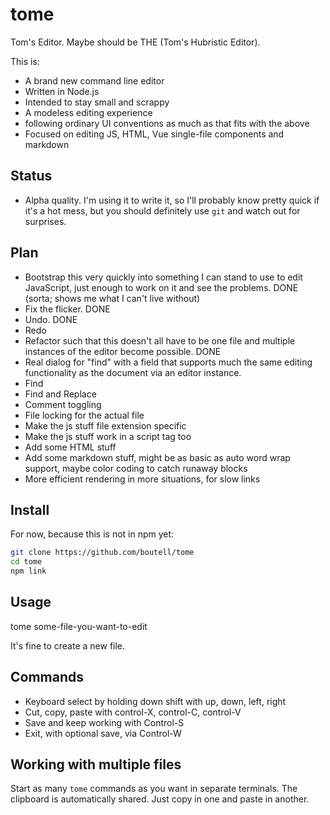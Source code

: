 # tome

Tom's Editor. Maybe should be THE (Tom's Hubristic Editor).

This is:

* A brand new command line editor
* Written in Node.js
* Intended to stay small and scrappy
* A modeless editing experience
* following ordinary UI conventions as much as that fits with the above
* Focused on editing JS, HTML, Vue single-file components and markdown

## Status

* Alpha quality. I'm using it to write it, so I'll probably know pretty quick if it's a hot mess, but you should definitely
use `git` and watch out for surprises.

## Plan

* Bootstrap this very quickly into something I can stand to use to edit JavaScript, just enough to work on it and see the problems. DONE
  (sorta; shows me what I can't live without)
* Fix the flicker. DONE
* Undo. DONE
* Redo
* Refactor such that this doesn't all have to be one file and multiple instances of the editor become possible. DONE
* Real dialog for "find" with a field that supports much the same editing functionality as the document via an editor instance.
* Find
* Find and Replace
* Comment toggling
* File locking for the actual file
* Make the js stuff file extension specific
* Make the js stuff work in a script tag too
* Add some HTML stuff
* Add some markdown stuff, might be as basic as auto word wrap support, maybe color coding to catch runaway blocks
* More efficient rendering in more situations, for slow links

## Install

For now, because this is not in npm yet:

```bash
git clone https://github.com/boutell/tome
cd tome
npm link
```

## Usage

tome some-file-you-want-to-edit

It's fine to create a new file.

## Commands

* Keyboard select by holding down shift with up, down, left, right
* Cut, copy, paste with control-X, control-C, control-V
* Save and keep working with Control-S
* Exit, with optional save, via Control-W

## Working with multiple files

Start as many `tome` commands as you want in separate terminals. The clipboard is automatically shared. Just copy in one and paste in another.
